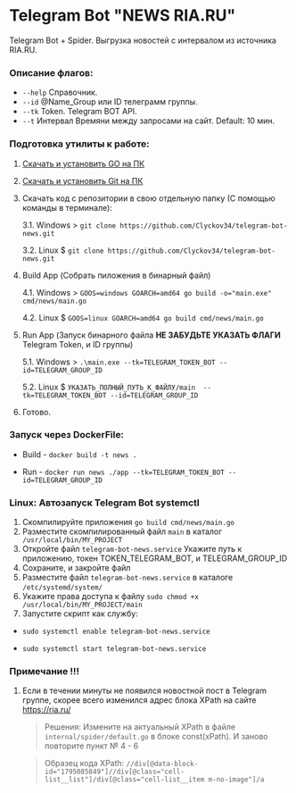 # Telegram Bot "NEWS RIA.RU"
Telegram Bot + Spider. Выгрузка новостей с интервалом из источника RIA.RU.

### **Описание флагов:**
- `--help` Справочник.
- `--id` @Name_Group или ID телеграмм группы.
- `--tk` Token. Telegram BOT API.
- `--t` Интервал Времяни между запросами на сайт. Default: 10 мин.

### **Подготовка утилиты к работе:**
1. [Скачать и установить GO на ПК](https://go.dev/dl/)
2. [Скачать и установить Git на ПК](https://git-scm.com/downloads) 
3. Скачать код c репозитории в свою отдельную папку (С помощью команды в терминале): 

    3.1. Windows > `git clone https://github.com/Clyckov34/telegram-bot-news.git`

    3.2. Linux $ `git clone https://github.com/Clyckov34/telegram-bot-news.git`
4. Build App (Собрать пиложения в бинарный файл)
    
    4.1. Windows > `GOOS=windows GOARCH=amd64 go build -o="main.exe" cmd/news/main.go`

    4.2. Linux $ `GOOS=linux GOARCH=amd64 go build cmd/news/main.go`
5. Run App (Запуск бинарного файла **НЕ ЗАБУДЬТЕ УКАЗАТЬ ФЛАГИ**  Telegram Token, и ID группы)

    5.1. Windows > `.\main.exe --tk=TELEGRAM_TOKEN_BOT --id=TELEGRAM_GROUP_ID`
    
    5.2. Linux $ `УКАЗАТЬ_ПОЛНЫЙ_ПУТЬ_К_ФАЙЛУ/main  --tk=TELEGRAM_TOKEN_BOT --id=TELEGRAM_GROUP_ID`
6. Готово.

### Запуск через DockerFile:
- Build - `docker build -t news .`

- Run -   `docker run news ./app --tk=TELEGRAM_TOKEN_BOT --id=TELEGRAM_GROUP_ID`

### Linux: Автозапуск Telegram Bot systemctl
1. Скомпилируйте приложения ` go build cmd/news/main.go `
2. Разместите скомпилированный файл ` main ` в каталог ` /usr/local/bin/MY_PROJECT`
3. Откройте файл ` telegram-bot-news.service ` Укажите путь к приложению, токен TOKEN_TELEGRAM_BOT, и TELEGRAM_GROUP_ID 
4. Сохраните, и закройте файл
5. Разместите файл ` telegram-bot-news.service ` в каталоге ` /etc/systemd/system/ `
6. Укажите права доступа к файлу ` sudo chmod +x /usr/local/bin/MY_PROJECT/main `
7. Запустите скрипт как службу:
- ` sudo systemctl enable telegram-bot-news.service `

- ` sudo systemctl start telegram-bot-news.service `

### **Примечание !!!**
1. Если в течении минуты не появился новостной пост в Telegram группе, скорее всего изменился адрес блока XPath на сайте https://ria.ru/

    > Решения: Измените на актуальный XPath в файле ` internal/spider/default.go ` в блоке const(xPath). И заново повторите пункт № 4 - 6
    
    > Образец кода XPath: `//div[@data-block-id="1795085849"]//div[@class="cell-list__list"]/div[@class="cell-list__item m-no-image"]/a` 
